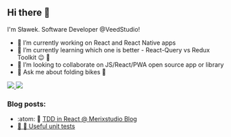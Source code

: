 ## Hi there 👋
I'm Sławek. Software Developer @VeedStudio!

- 🔭 I’m currently working on React and React Native apps
- 🌱 I’m currently learning which one is better - React-Query vs Redux Toolkit :wink: :thinking: 
- 👯 I’m looking to collaborate on JS/React/PWA open source app or library
- 💬 Ask me about folding bikes 🙈

<a href="http://linkedin.com/in/tlrczk">
  <img src="https://img.shields.io/badge/linkedin-%230077B5.svg?&style=for-the-badge&logo=linkedin&logoColor=white">
</a>

<a href="https://www.instagram.com/suafko/">
  <img src="https://img.shields.io/badge/instagram-%23E4405F.svg?&style=for-the-badge&logo=instagram&logoColor=white">
</a>

### Blog posts:
- :atom: :orange: <a href="https://www.merixstudio.com/blog/test-driven-development-in-react-applications/">TDD in React @ Merixstudio Blog
- :wrench: :orange: <a href="https://www.merixstudio.com/blog/how-write-useful-unit-tests-and-why-do-they-matter/">Useful unit tests</a>
